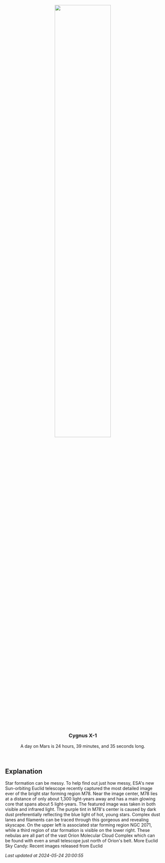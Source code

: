 <p align='center'>
    <img src='https://apod.nasa.gov/apod/image/2405/M78_Euclid_960.jpg' width='60%' />
    <h3 align="center">Cygnus X-1</h3>
    <p align="center">A day on Mars is 24 hours, 39 minutes, and 35 seconds long.</p>
</p>
<br/>

Explanation
--
Star formation can be messy. To help find out just how messy, ESA's new Sun-orbiting Euclid telescope recently captured the most detailed image ever of the bright star forming region M78. Near the image center, M78 lies at a distance of only about 1,300 light-years away and has a main glowing core that spans about 5 light-years.  The featured image was taken in both visible and infrared light. The purple tint in M78's center is caused by dark dust preferentially reflecting the blue light of hot, young stars.  Complex dust lanes and filaments can be traced through this gorgeous and revealing skyscape. On the upper left is associated star forming region NGC 2071, while a third region of star formation is visible on the lower right.  These nebulas are all part of the vast Orion Molecular Cloud Complex which can be found with even a small telescope just north of Orion's belt.   More Euclid Sky Candy: Recent images released from Euclid


*Last updated at 2024-05-24 20:00:55*

